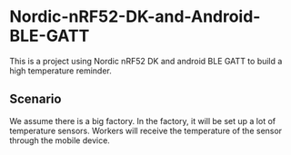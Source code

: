 # Nordic-nRF52-DK-and-Android-BLE-GATT
This is a project using Nordic nRF52 DK and android BLE GATT to build a high temperature reminder.

## Scenario
We assume there is a big factory. In the factory, it will be set up a lot of temperature sensors. Workers will receive the temperature of the sensor through the mobile device.
